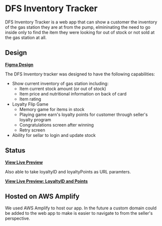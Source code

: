 # DFS Inventory Tracker

DFS Inventory Tracker is a web app that can show a customer the inventory of the gas station they are at from the pump, elmininating the need to go inside only to find the item they were looking for out of stock or not sold at the gas station at all. 

## Design

**[Figma Design](https://www.figma.com/file/lzWyXAWHXWxrejtgdzJtFb/Hackathon---WT-2022?node-id=0%3A1)**

The DFS Inventory tracker was designed to have the following capabilities:
* Show current inventory of gas station including:
    * Item current stock amount (or out of stock)
    * Item price and nutritional information on back of card
    * Item rating
* Loyalty Flip Game
    * Memory game for items in stock
    * Playing game earn's loyalty points for customer through seller's loyalty program
    * Congratulations screen after winning
    * Retry screen
* Ability for sellar to login and update stock


## Status

**[View Live Preview](https://master.dls34ngln3ect.amplifyapp.com/#)**

Also able to take loyaltyID and loyaltyPoints as URL paramters.

**[View Live Preview: LoyaltyID and Points](https://master.dls34ngln3ect.amplifyapp.com/?loyaltyId=1234567&loyaltyPoints=4321)**

## Hosted on AWS Amplify

We used AWS Amplify to host our app. In the future a custom domain could be added to the web app to make is easier to navigate to from the seller's perspective.
